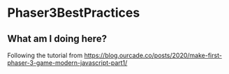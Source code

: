 # Phaser3BestPractices
## What am I doing here? 
Following the tutorial from https://blog.ourcade.co/posts/2020/make-first-phaser-3-game-modern-javascript-part1/